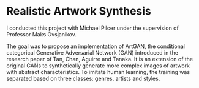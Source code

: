 # Realistic Artwork Synthesis

I conducted this project with Michael Pilcer under the supervision of Professor Maks Ovsjanikov.

The goal was to propose an implementation of ArtGAN, the conditional categorical Generative Adversarial Network (GAN) introduced in the research paper of Tan, Chan, Aguirre and Tanaka. It is an extension of the original GANs to synthetically generate more complex images of artwork with abstract characteristics. To imitate human learning, the training was separated based on three classes: genres, artists and styles.
